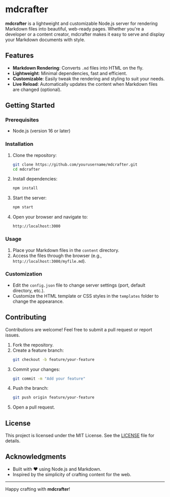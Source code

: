 # mdcrafter

**mdcrafter** is a lightweight and customizable Node.js server for rendering Markdown files into beautiful, web-ready pages. Whether you're a developer or a content creator, mdcrafter makes it easy to serve and display your Markdown documents with style.

## Features
- **Markdown Rendering**: Converts `.md` files into HTML on the fly.
- **Lightweight**: Minimal dependencies, fast and efficient.
- **Customizable**: Easily tweak the rendering and styling to suit your needs.
- **Live Reload**: Automatically updates the content when Markdown files are changed (optional).

## Getting Started

### Prerequisites
- Node.js (version 16 or later)

### Installation
1. Clone the repository:
   ```bash
   git clone https://github.com/yourusername/mdcrafter.git
   cd mdcrafter
   ```

2. Install dependencies:
   ```bash
   npm install
   ```

3. Start the server:
   ```bash
   npm start
   ```

4. Open your browser and navigate to:
   ```
   http://localhost:3000
   ```

### Usage
1. Place your Markdown files in the `content` directory.
2. Access the files through the browser (e.g., `http://localhost:3000/myfile.md`).

### Customization
- Edit the `config.json` file to change server settings (port, default directory, etc.).
- Customize the HTML template or CSS styles in the `templates` folder to change the appearance.

## Contributing
Contributions are welcome! Feel free to submit a pull request or report issues.

1. Fork the repository.
2. Create a feature branch:
   ```bash
   git checkout -b feature/your-feature
   ```
3. Commit your changes:
   ```bash
   git commit -m "Add your feature"
   ```
4. Push the branch:
   ```bash
   git push origin feature/your-feature
   ```
5. Open a pull request.

## License
This project is licensed under the MIT License. See the [LICENSE](LICENSE) file for details.

## Acknowledgments
- Built with ❤️ using Node.js and Markdown.
- Inspired by the simplicity of crafting content for the web.

---

Happy crafting with **mdcrafter**!

